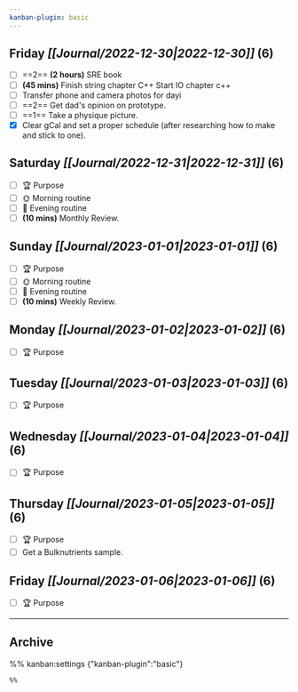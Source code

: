 ```yaml
---
kanban-plugin: basic
---
```


## **Friday** *[[Journal/2022-12-30|2022-12-30]]* (6)

- [ ] ==2== **(2 hours)** SRE book
- [ ] **(45 mins)** Finish string chapter C++ Start IO chapter c++
- [ ] Transfer phone and camera photos for dayi
- [ ] ==2== Get dad's opinion on prototype.
- [ ] ==1== Take a physique picture.
- [x] Clear gCal and set a proper schedule (after researching how to make and stick to one).

## **Saturday** *[[Journal/2022-12-31|2022-12-31]]* (6)

- [ ] 🏆 Purpose
- [ ] 🌞 Morning routine
- [ ] 🌙 Evening routine
- [ ] **(10 mins)** Monthly Review.

## **Sunday** *[[Journal/2023-01-01|2023-01-01]]* (6)

- [ ] 🏆 Purpose
- [ ] 🌞 Morning routine
- [ ] 🌙 Evening routine
- [ ] **(10 mins)** Weekly Review.

## **Monday** *[[Journal/2023-01-02|2023-01-02]]* (6)

- [ ] 🏆 Purpose

## **Tuesday** *[[Journal/2023-01-03|2023-01-03]]* (6)

- [ ] 🏆 Purpose

## **Wednesday** *[[Journal/2023-01-04|2023-01-04]]* (6)

- [ ] 🏆 Purpose

## **Thursday** *[[Journal/2023-01-05|2023-01-05]]* (6)

- [ ] 🏆 Purpose
- [ ] Get a Bulknutrients sample.

## **Friday** *[[Journal/2023-01-06|2023-01-06]]* (6)

- [ ] 🏆 Purpose

***

## Archive



%% kanban:settings
{"kanban-plugin":"basic"}
```
%%
